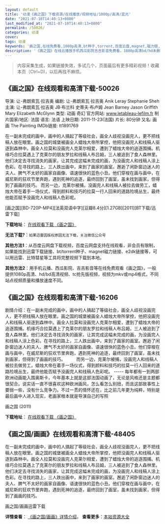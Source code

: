 ```yaml
---
layout: default
title: '动漫《画之国》下载资源/在线播放/视频地址/1080p/高清/蓝光'
date: "2021-07-10T14:40:13+0800"
last_modified_at: "2021-07-10T14:40:13+0800"
permalink: /50026/
categories: 动漫
cover:
tags: 动漫
keywords: '画之国,在线免费看,1080p高清,bt种子,torrent,百度云盘,magnet,磁力链,迅雷下载资源'
description: '《画之国》在线云播放手机西瓜影院吉吉影音免费看，1080p高清bd/hd未删减完整版和tc抢先枪版，mkv/mp4格式，附带bt/torrent种子、magnet/磁力链、百度云盘、网盘资源迅雷下载链接'
---
```


>内容采集生成，如果链接失效，多试几个，页面最后有更多精彩视频！收藏本页（Ctrl+D)，以后再找不麻烦。


## 《画之国》在线观看和高清下载-50026

导演: 让-弗朗索瓦·拉吉奥 编剧: 让-弗朗索瓦·拉吉奥 Anik Leray Stephanie Sheh 主演: 让-弗朗索瓦·拉吉奥 JB·布兰科 史蒂夫·布卢姆 Jean Barney Jason Griffith Mary Elizabeth McGlynn 类型: 动画 奇幻 官方网站: www.letableau-lefilm.fr 制片国家/地区: 法国 语言: 法语 上映日期: 2011-11-23(法国) 片长: 80分钟 又名: 画画 The Painting IMDb链接: tt1891769

在一副未完成的画中，画中的人搞起了等级社会，画全人歧视没画完人，更不把线稿人放在眼里。画之国的城堡被画全人蜡烛大帝所掌控，他把没画完人和线稿人驱逐到森林中。画全人拉莫和没画完人克莱尔相爱，遭到了蜡烛大帝的追逐围捕。机缘巧合拉莫遇上了克莱尔的朋友罗拉和线稿人布吕姆，三人被追到了食人森林里。他们决定去寻找消失的画家，让其完成这幅未完成的画，为没画完人和线稿人涂上色彩。在寻找的路上，三人跌出画中，来到了画家的画室。邂逅了闲卧窗边迷人的夫人、脾气不太好的画家自画像、语速很快的蓝色小丑。他们穿梭在画与画中，在威尼斯的狂欢节里奔跑，遇到死神的追逐，最终回到了画室，虽未找到画家，但得到了画画的技巧。 而另一边，克莱尔被捕，没画完人和线稿人被拉去做劳工，蜡烛大帝在着手一场仪式，得到颜料和技巧的拉莫一行人回来的道路险境丛生，最终他能否赋予没画完人和线稿人色彩呢。


[画之国][BD-720P-MP4][法英双语中字][豆瓣8.4分][1.27GB][2011][BT下载/迅雷下载]

**下载地址**： [在线观看下载 《画之国》](https://www.btdx8.com/torrent/le_tableau_2011.html) 


**无法下载?**：`如果迅雷因版权原因无法下载，关注微信公众号 `

**其他方法1**：从百度云网盘下载视频，百度云网盘支持在线观看，非会员有限制，如果能找到迅雷下载链接、bt/torrent种子、magnet磁力链接、e2dk链接等，可以用迅雷、比特彗星等工具将完整视频下载到本地。

**其他方法2**：用手机云播、西瓜影院、吉吉影音等在线免费观看《画之国》，一般提供1080p高清、hd/bd高清视频、tc抢先版视频，视频为mkv或mp4格式，不同站点视频质量和播放速度不同。


## 《画之国》在线观看和高清下载-16206

剧情介绍：在一副未完成的画中，画中的人搞起了等级社会，画全人歧视没画完人，更不把线稿人放在眼里。画之国的城堡被画全人蜡烛大帝所掌控，他把没画完人和线稿人驱逐到森林中。画全人拉莫和没画完人克莱尔相爱，遭到了蜡烛大帝的追逐围捕。机缘巧合拉莫遇上了克莱尔的朋友罗拉和线稿人布吕姆，三人被追到了食人森林里。他们决定去寻找消失的画家，让其完成这幅未完成的画，为没画完人和线稿人涂上色彩。在寻找的路上，三人跌出画中，来到了画家的画室。邂逅了闲卧窗边迷人的夫人、脾气不太好的画家自画像、语速很快的蓝色小丑。他们穿梭在画与画中，在威尼斯的狂欢节里奔跑，遇到死神的追逐，最终回到了画室，虽未找到画家，但得到了画画的技巧。  　　而另一边，克莱尔被捕，没画完人和线稿人被拉去做劳工，蜡烛大帝在着手一场仪式，得到颜料和技巧的拉莫一行人回来的道路险境丛生，最终他能否赋予没画完人和线稿人色彩呢。 ----- 每年都有一到两部欧洲动画能入围奥斯卡，今年基本上就是这部法国动画了，无论是风格还是主题都很契合。说实话一直不很喜欢这种欧洲画风，怎么看怎么别扭，而且这部故事性上要弱一些，没有什么竞争力。不过一贯的情怀还在，比之前几年更为纯粹，特别是最后画中人进入现实，老画家根本就是导演自己的写照


画之国 (2011)

**下载地址**： [在线观看下载 《画之国》](https://www.btbtdy.me/btdy/dy4172.html) 


## 《画之国/画画》在线观看和高清下载-48405

在一副未完成的画中，画中的人搞起了等级社会，画全人歧视没画完人，更不把线稿人放在眼里。画之国的城堡被画全人蜡烛大帝所掌控，他把没画完人和线稿人驱逐到森林中。画全人拉莫和没画完人克莱尔相爱，遭到了蜡烛大帝的追逐围捕。机缘巧合拉莫遇上了克莱尔的朋友罗拉和线稿人布吕姆，三人被追到了食人森林里。他们决定去寻找消失的画家，让其完成这幅未完成的画，为没画完人和线稿人涂上色彩。在寻找的路上，三人跌出画中，来到了画家的画室。邂逅了闲卧窗边迷人的夫人、脾气不太好的画家自画像、语速很快的蓝色小丑。他们穿梭在画与画中，在威尼斯的狂欢节里奔跑，遇到死神的追逐，最终回到了画室，虽未找到画家，但得到了画画的技巧。</p>


画之国/画画迅雷下载

**详情查看**： [《画之国/画画》详情介绍](/movie/48405/)， **查看更多**：[本站资源大全](/movie/t/all/)

